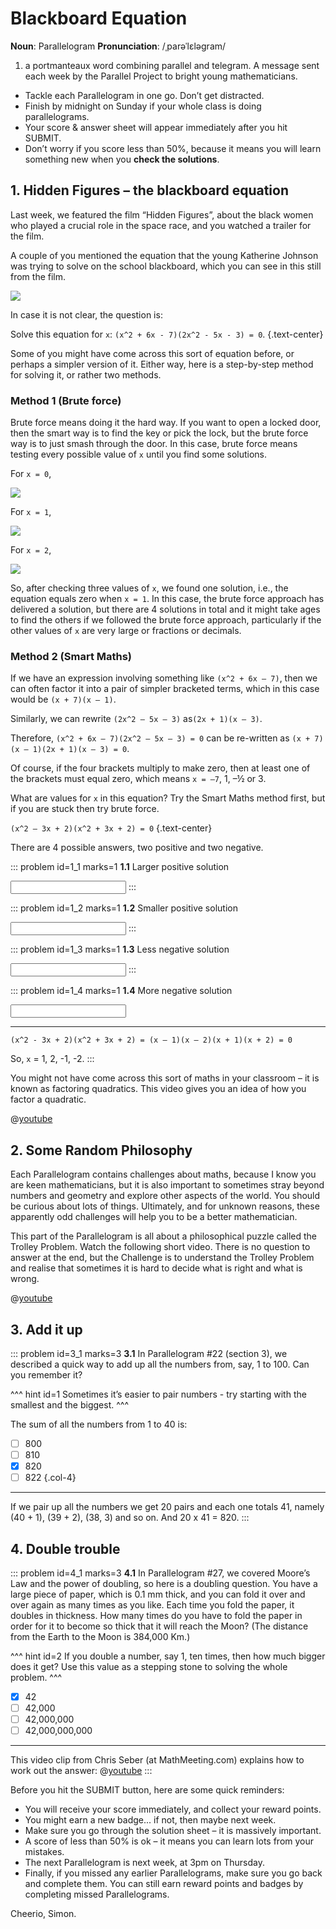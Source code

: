 # Blackboard Equation

<div class="dictionary">

__Noun__: Parallelogram
__Pronunciation__: /ˌparəˈlɛləɡram/

1. a portmanteaux word combining parallel and telegram. A message sent each
week by the Parallel Project to bright young mathematicians.

</div>

*	Tackle each Parallelogram in one go. Don’t get distracted.
*	Finish by midnight on Sunday if your whole class is doing parallelograms.
*	Your score & answer sheet will appear immediately after you hit SUBMIT.
*	Don’t worry if you score less than 50%, because it means you will learn something new when you __check the solutions__.


## 1. Hidden Figures – the blackboard equation

Last week, we featured the film “Hidden Figures”, about the black women who
played a crucial role in the space race, and you watched a trailer for the film.

A couple of you mentioned the equation that the young Katherine Johnson was
trying to solve on the school blackboard, which you can see in this still from
the film.

![](/resources/7-28-blackboard-equation/blackboard.png)

In case it is not clear, the question is:

Solve this equation for `x`: `(x^2 + 6x - 7)(2x^2 - 5x - 3) = 0`. {.text-center}

Some of you might have come across this sort of equation before, or perhaps a
simpler version of it. Either way, here is a step-by-step method for solving it,
or rather two methods.

### Method 1 (Brute force)

Brute force means doing it the hard way. If you want to open a locked door, then
the smart way is to find the key or pick the lock, but the brute force way is to
just smash through the door. In this case, brute force means testing every
possible value of `x` until you find some solutions.

For `x = 0`,

![](/resources/7-28-blackboard-equation/blackboard-equation-x0.png)

For `x = 1`,

![](/resources/7-28-blackboard-equation/blackboard-equation-x1.png)

For `x = 2`,

![](/resources/7-28-blackboard-equation/blackboard-equation-x2.png)

So, after checking three values of `x`, we found one solution, i.e., the equation
equals zero when `x = 1`. In this case, the brute force approach has delivered a
solution, but there are 4 solutions in total and it might take ages to find the
others if we followed the brute force approach, particularly if the other values
of `x` are very large or fractions or decimals.

### Method 2 (Smart Maths)

If we have an expression involving something like `(x^2 + 6x – 7)`, then we can
often factor it into a pair of simpler bracketed terms, which in this case would
be `(x + 7)(x – 1)`.

Similarly, we can rewrite `(2x^2 – 5x – 3)` as`(2x + 1)(x – 3)`.

Therefore, `(x^2 + 6x – 7)(2x^2 – 5x – 3) = 0` can be re-written as
`(x + 7)(x – 1)(2x + 1)(x – 3) = 0`.

Of course, if the four brackets multiply to make zero, then at least one of the
brackets must equal zero, which means `x = –7`, 1, –½ or 3.

What are values for `x` in this equation? Try the Smart Maths method
first, but if you are stuck then try brute force.

`(x^2 – 3x + 2)(x^2 + 3x + 2) = 0` {.text-center}

There are 4 possible answers, two positive and two negative.

::: problem id=1_1 marks=1
__1.1__ Larger positive solution

<input solution="2"/>
:::

::: problem id=1_2 marks=1
__1.2__ Smaller positive solution

<input solution="1"/>
:::

::: problem id=1_3 marks=1
__1.3__ Less negative solution

<input solution="-1"/>
:::

::: problem id=1_4 marks=1
__1.4__ More negative solution

<input solution="-2"/>

---

`(x^2 - 3x + 2)(x^2 + 3x + 2) = (x – 1)(x – 2)(x + 1)(x + 2) = 0`

So, `x` = 1, 2, -1, -2.
:::

You might not have come across this sort of maths in your classroom – it is
known as factoring quadratics. This video gives you an idea of how you factor a
quadratic.

@[youtube](AMEau9OE6Bs?rel=0)


## 2. Some Random Philosophy

Each Parallelogram contains challenges about maths, because I know you are keen mathematicians, but it is also important to sometimes stray beyond numbers
and geometry and explore other aspects of the world. You should be curious about
lots of things. Ultimately, and for unknown reasons,
these apparently odd challenges will help you to be a better mathematician.

This part of the Parallelogram is all about a philosophical puzzle called the
Trolley Problem. Watch the following short video. There is no question to answer
at the end, but the Challenge is to understand the Trolley Problem and realise
that sometimes it is hard to decide what is right and what is wrong.

@[youtube](bOpf6KcWYyw?rel=0)


## 3. Add it up

::: problem id=3_1 marks=3
__3.1__ In Parallelogram #22 (section 3), we described a quick way to add up all the
numbers from, say, 1 to 100. Can you remember it?

^^^ hint id=1
Sometimes it’s easier to pair numbers - try starting with the smallest and the biggest.
^^^

The sum of all the numbers from 1 to 40 is:

* [ ] 800
* [ ] 810
* [x] 820
* [ ] 822
{.col-4}

---
If we pair up all the numbers we get 20 pairs and each one totals 41, namely
(40 + 1), (39 + 2), (38, 3) and so on. And 20 x 41 = 820.
:::


## 4. Double trouble

::: problem id=4_1 marks=3
__4.1__ In Parallelogram #27, we covered Moore’s Law and the power of doubling,
so here is a doubling question. You have a large piece of paper, which is 0.1 mm
thick, and you can fold it over and over again as many times as you like. Each
time you fold the paper, it doubles in thickness. How many times do you have to
fold the paper in order for it to become so thick that it will reach the Moon?
(The distance from the Earth to the Moon is 384,000 Km.)

^^^ hint id=2
If you double a number, say 1, ten times, then how much bigger does it get? Use this value as a stepping stone to solving the whole problem.
^^^

* [x] 42
* [ ] 42,000
* [ ] 42,000,000
* [ ] 42,000,000,000

---
This video clip from Chris Seber (at MathMeeting.com) explains how to work out the answer:
@[youtube](S2ec2wpYJ_0?rel=0)
:::


Before you hit the SUBMIT button, here are some quick reminders:

*	You will receive your score immediately, and collect your reward points.
*	You might earn a new badge... if not, then maybe next week.
*	Make sure you go through the solution sheet – it is massively important.
*	A score of less than 50% is ok – it means you can learn lots from your mistakes.
*	The next Parallelogram is next week, at 3pm on Thursday.
*	Finally, if you missed any earlier Parallelograms, make sure you go back and complete them. You can still earn reward points and badges by completing missed Parallelograms.

Cheerio,
Simon.
